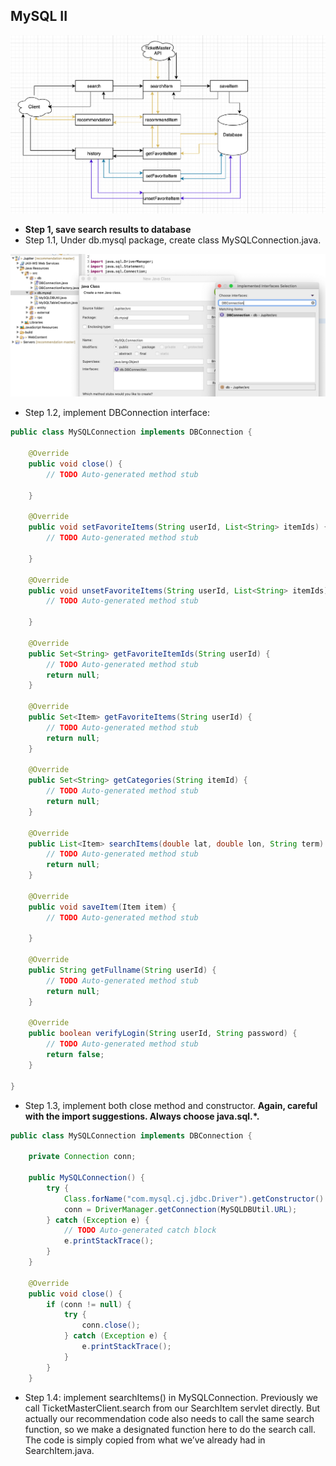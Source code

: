 ## MySQL II

![](img/2020-08-14-09-32-24.png)



- **Step 1, save search results to database**
- Step 1.1, Under db.mysql package, create class MySQLConnection.java.

![](img/2020-08-13-02-25-27.png)

- Step 1.2, implement DBConnection interface:

```java
public class MySQLConnection implements DBConnection {

	@Override
	public void close() {
		// TODO Auto-generated method stub

	}

	@Override
	public void setFavoriteItems(String userId, List<String> itemIds) {
		// TODO Auto-generated method stub

	}

	@Override
	public void unsetFavoriteItems(String userId, List<String> itemIds) {
		// TODO Auto-generated method stub

	}

	@Override
	public Set<String> getFavoriteItemIds(String userId) {
		// TODO Auto-generated method stub
		return null;
	}

	@Override
	public Set<Item> getFavoriteItems(String userId) {
		// TODO Auto-generated method stub
		return null;
	}

	@Override
	public Set<String> getCategories(String itemId) {
		// TODO Auto-generated method stub
		return null;
	}

	@Override
	public List<Item> searchItems(double lat, double lon, String term) {
		// TODO Auto-generated method stub
		return null;
	}

	@Override
	public void saveItem(Item item) {
		// TODO Auto-generated method stub

	}

	@Override
	public String getFullname(String userId) {
		// TODO Auto-generated method stub
		return null;
	}

	@Override
	public boolean verifyLogin(String userId, String password) {
		// TODO Auto-generated method stub
		return false;
	}

}
```


- Step 1.3, implement both close method and constructor. 
  **Again, careful with the import suggestions. Always choose java.sql.*.**


```java
public class MySQLConnection implements DBConnection {

	private Connection conn;

	public MySQLConnection() {
		try {
			Class.forName("com.mysql.cj.jdbc.Driver").getConstructor().newInstance();
			conn = DriverManager.getConnection(MySQLDBUtil.URL);
		} catch (Exception e) {
			// TODO Auto-generated catch block
			e.printStackTrace();
		}
	}

	@Override
	public void close() {
		if (conn != null) {
			try {
				conn.close();
			} catch (Exception e) {
				e.printStackTrace();
			}
		}
	}
```



- Step 1.4: implement searchItems() in MySQLConnection. Previously we call 
  TicketMasterClient.search from our SearchItem servlet directly. But actually our 
  recommendation code also needs to call the same search function, so we make a designated 
  function here to do the search call.
  The code is simply copied from what we’ve already had in SearchItem.java.



































